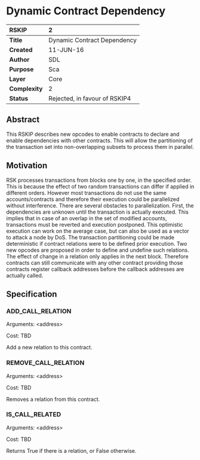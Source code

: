 # Dynamic Contract Dependency

|RSKIP          |2           |
| :------------ |:-------------|
|**Title**      |Dynamic Contract Dependency |
|**Created**    |11-JUN-16 |
|**Author**     |SDL |
|**Purpose**    |Sca |
|**Layer**      |Core |
|**Complexity** |2 |
|**Status**     |Rejected, in favour of RSKIP4 |

## Abstract

This RSKIP describes new opcodes to enable contracts to declare and enable dependencies with other contracts. This will allow the partitioning of the transaction set into non-overlapping subsets to process them in parallel.

## Motivation

RSK processes transactions from blocks one by one, in the specified order. This is because the effect of two random transactions can differ if applied in different orders. However most transactions do not use the same accounts/contracts and therefore their execution could be parallelized without interference.
There are several obstacles to parallelization. First, the dependencies are unknown until the transaction is actually executed. This implies that in case of an overlap in the set of modified accounts, transactions must be reverted and execution postponed. This optimistic execution can work on the average case, but can also be used as a vector to attack a node by DoS.
The transaction partitioning could be made deterministic if contract relations were to be defined prior execution. Two new opcodes are proposed in order to define and undefine such relations. The effect of change in a relation only applies in the next block. Therefore contracts can still communicate with any other contract providing those contracts register callback addresses before the callback addresses are actually called.

## Specification

### ADD_CALL_RELATION
Arguments: &lt;address&gt;

Cost: TBD

Add a new relation to this contract.

### REMOVE_CALL_RELATION
Arguments: &lt;address&gt;

Cost: TBD

Removes a relation from this contract.

### IS_CALL_RELATED
Arguments: &lt;address&gt;

Cost: TBD


Returns True if there is a relation, or False otherwise.


